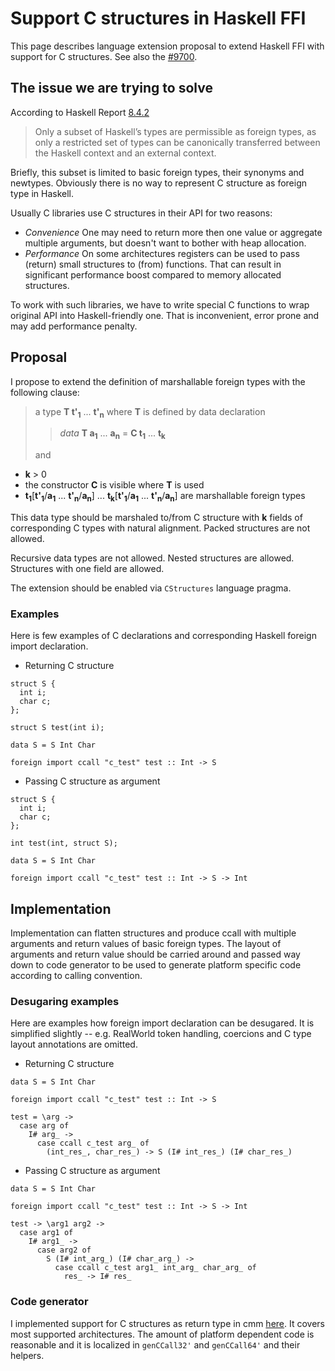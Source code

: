 # Support C structures in Haskell FFI


This page describes language extension proposal to extend Haskell FFI with support for C structures.
See also the [\#9700](https://gitlab.haskell.org//ghc/ghc/issues/9700).

## The issue we are trying to solve


According to Haskell Report [8.4.2](http://www.haskell.org/onlinereport/haskell2010/haskellch8.html#x15-1560008.4.2)

>
> Only a subset of Haskell’s types are permissible as foreign types, as only a restricted set of types can be canonically transferred between the Haskell context and an external context.


Briefly, this subset is limited to basic foreign types, their synonyms and newtypes. Obviously there is no way to represent C structure as foreign type in Haskell. 


Usually C libraries use C structures in their API for two reasons:

- *Convenience*
  One may need to return more then one value or aggregate multiple arguments, but doesn't want to bother with heap allocation.
- *Performance*
  On some architectures registers can be used to pass (return) small structures to (from) functions. That can result in significant performance boost compared to memory allocated structures.


To work with such libraries, we have to write special C functions to wrap original API into Haskell-friendly one. That is inconvenient, error prone and may add performance penalty.

## Proposal


I propose to extend the definition of marshallable foreign types with the following clause:

>
> a type **T t'<sub>1</sub>** ... **t'<sub>n</sub>** where **T** is defined by data declaration
>
> > *data* **T a<sub>1</sub>** ... **a<sub>n</sub>** = **C t<sub>1</sub>** ... **t<sub>k</sub>**
>
>
> and

- **k** \> 0
- the constructor **C** is visible where **T** is used
- **t<sub>1</sub>**\[**t'<sub>1</sub>**/**a<sub>1</sub>** ... **t'<sub>n</sub>**/**a<sub>n</sub>**\] ... **t<sub>k</sub>**\[**t'<sub>1</sub>**/**a<sub>1</sub>** ... **t'<sub>n</sub>**/**a<sub>n</sub>**\] are marshallable foreign types


This data type should be marshaled to/from C structure with **k** fields of corresponding C types with natural alignment. Packed structures are not allowed.


Recursive data types are not allowed.
Nested structures are allowed.
Structures with one field are allowed.


The extension should be enabled via `CStructures` language pragma.

### Examples


Here is few examples of C declarations and corresponding Haskell foreign import declaration. 

- Returning C structure

```wiki
struct S {
  int i;
  char c;
};

struct S test(int i);
```

```wiki
data S = S Int Char

foreign import ccall "c_test" test :: Int -> S
```

- Passing C structure as argument

```wiki
struct S {
  int i;
  char c;
};

int test(int, struct S);
```

```wiki
data S = S Int Char

foreign import ccall "c_test" test :: Int -> S -> Int
```

## Implementation


Implementation can flatten structures and produce ccall with multiple arguments and return values of basic foreign types. The layout of arguments and return value should be carried around and passed way down to code generator to be used to generate platform specific code according to calling convention.

### Desugaring examples


Here are examples how foreign import declaration can be desugared. It is simplified slightly --
e.g. RealWorld token handling, coercions and C type layout annotations are omitted.

- Returning C structure

```wiki
data S = S Int Char

foreign import ccall "c_test" test :: Int -> S
```

```wiki
test = \arg ->
  case arg of
    I# arg_ ->
      case ccall c_test arg_ of
        (int_res_, char_res_) -> S (I# int_res_) (I# char_res_)
```

- Passing C structure as argument

```wiki
data S = S Int Char

foreign import ccall "c_test" test :: Int -> S -> Int 
```

```wiki
test -> \arg1 arg2 ->
  case arg1 of
    I# arg1_ ->
      case arg2 of
        S (I# int_arg_) (I# char_arg_) ->
          case ccall c_test arg1_ int_arg_ char_arg_ of
            res_ -> I# res_
```

### Code generator


I implemented support for C structures as return type in cmm [here](https://phabricator.haskell.org/D252). It covers most supported architectures. The amount of platform dependent code is reasonable and it is localized in `genCCall32'` and `genCCall64'` and their helpers.
